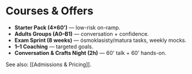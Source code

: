 # Courses & Offers

- **Starter Pack (4×60')** — low-risk on-ramp.
- **Adults Groups (A0–B1)** — conversation + confidence.
- **Exam Sprint (8 weeks)** — ósmoklasisty/matura tasks, weekly mocks.
- **1–1 Coaching** — targeted goals.
- **Conversation & Crafts Night (2h)** — 60' talk + 60' hands-on.

See also: [[Admissions & Pricing]].
